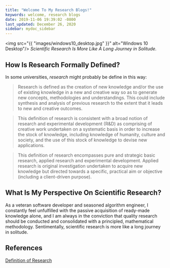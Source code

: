 ```yaml
---
title: "Welcome To My Research Blogs!"
keywords: welcome, research blogs
date: 2019-11-06 19:39:02 -0800
last_updated: December 26, 2020
sidebar: mydoc_sidebar
---
```


<img src="{{ "images/windows10_desktop.jpg" }}" alt="Windows 10 Desktop"/>
_Scientific Research Is More Like A Long Journey in Solitude._

## How Is Research Formally Defined?
In some universities, *research* might probably be define in this way:
> Research is defined as the creation of new knowledge and/or the use of existing knowledge in a new and creative way so
> as to generate new concepts, methodologies and understandings. This could include synthesis and analysis of previous
> research to the extent that it leads to new and creative outcomes.

> This definition of research is consistent with a broad notion of research and experimental development (R&D) as
> comprising of creative work undertaken on a systematic basis in order to increase the stock of knowledge, including
> knowledge of humanity, culture and society, and the use of this stock of knowledge to devise new applications.

> This definition of research encompasses pure and strategic basic research, applied research and experimental
> development. Applied research is original investigation undertaken to acquire new knowledge but directed towards a
> specific, practical aim or objective (including a client-driven purpose).

## What Is My Perspective On Scientific Research?
As a veteran software developer and seasoned algorithm engineer, I constantly feel unfulfilled with the passive
acquisition of ready-made knowledge alone, and I am always in the conviction that quality research should be conducted
and consolidated with a principled, mathematical methodology. Sentimentally, scientific research is more like a long
journey in solitude.

## References
[Definition of Research](https://researchwhisperer.org/2012/09/18/what-is-research)
